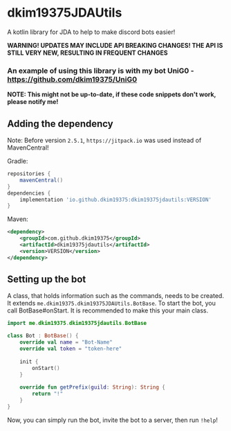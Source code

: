 # dkim19375JDAUtils
A kotlin library for JDA to help to make discord bots easier!

**WARNING! UPDATES MAY INCLUDE API BREAKING CHANGES!
THE API IS STILL VERY NEW, RESULTING IN FREQUENT CHANGES**

### An example of using this library is with my bot UniG0 - https://github.com/dkim19375/UniG0

**NOTE: This might not be up-to-date, if these code snippets don't 
work, please notify me!**

## Adding the dependency
Note: Before version `2.5.1`, `https://jitpack.io` was used instead of MavenCentral!

Gradle:
```groovy
repositories {
    mavenCentral()
}
dependencies {
    implementation 'io.github.dkim19375:dkim19375jdautils:VERSION'
}
```
Maven:
```xml
<dependency>
    <groupId>com.github.dkim19375</groupId>
    <artifactId>dkim19375jdautils</artifactId>
    <version>VERSION</version>
</dependency>
```
## Setting up the bot
A class, that holds information such as the commands, needs to be 
created. It extends `me.dkim19375.dkim19375JDAUtils.BotBase`.
To start the bot, you call BotBase#onStart.
It is recommended to make this your main class.
```kotlin
import me.dkim19375.dkim19375jdautils.BotBase

class Bot : BotBase() {
    override val name = "Bot-Name" 
    override val token = "token-here"
    
    init {
        onStart()
    }
    
    override fun getPrefix(guild: String): String {
        return "!"
    }
}
```
Now, you can simply run the bot, invite the bot to a server,
then run `!help`!